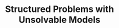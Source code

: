 ---
types: "word"

title: "Structured Problems with Unsolvable Models"

categories: ['']

tags: ['Structured', 'Problems', 'with', 'Unsolvable', 'Models']

arabic: 'مسائل مهيكلة ذات نماذج رياضية عصية على التعامل معها وحلها نظريا'

arexps: []

enwords: ['Structured Problems with Unsolvable Models']

enexps: []

arlexicons: 'س'

enlexicons: 'S'

authors: ['Ruqayya Roshdy']

translators: ['']

citations: 'العربية والذكاء الاصطناعي'

sources: 'مركز الملك عبدالله بن عبدالعزيز الدولي لخدمة اللغة العربية'

word: "true"

slug: ""
---